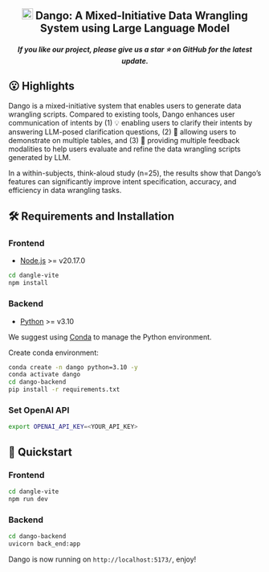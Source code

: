 <h2 align="center"> <img src="https://i.postimg.cc/zGr76Lfj/favicon-3.png" width="22" style="margin-bottom: 0.2;"/> Dango: A Mixed-Initiative Data Wrangling System using Large Language Model</h2>
<h5 align="center"> If you like our project, please give us a star ⭐ on GitHub for the latest update.</h5>

## 😮 Highlights
Dango is a mixed-initiative system that enables users to generate
data wrangling scripts. Compared to existing tools, Dango enhances user communication of intents by 
(1) 💡 enabling users to clarify their intents by answering LLM-posed clarification questions,
(2) 📝 allowing users to demonstrate on multiple tables, and
(3) 🔄 providing multiple feedback modalities to help users evaluate and refine the data wrangling scripts generated by LLM.

In a within-subjects, think-aloud study (n=25), the results show that Dango’s features can significantly improve intent specification, accuracy, and efficiency in data wrangling tasks.

## 🛠️ Requirements and Installation

### Frontend

* [Node.js](https://nodejs.org/en/download/) >= v20.17.0

```bash
cd dangle-vite
npm install
```

### Backend

* [Python](https://www.python.org/downloads/) >= v3.10

We suggest using [Conda](https://docs.conda.io/en/latest/miniconda.html) to manage the Python environment.

Create conda environment:
```bash
conda create -n dango python=3.10 -y
conda activate dango
cd dango-backend
pip install -r requirements.txt
```

### Set OpenAI API
```bash
export OPENAI_API_KEY=<YOUR_API_KEY>
```

## 🚀 Quickstart

### Frontend
```bash
cd dangle-vite
npm run dev
```

### Backend
```bash
cd dango-backend
uvicorn back_end:app
```

Dango is now running on `http://localhost:5173/`, enjoy!